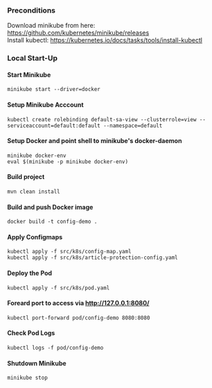 ### Preconditions
Download minikube from here: https://github.com/kubernetes/minikube/releases   
Install kubectl: https://kubernetes.io/docs/tasks/tools/install-kubectl

### Local Start-Up
#### Start Minikube
```
minikube start --driver=docker
```

#### Setup Minikube Acccount
```
kubectl create rolebinding default-sa-view --clusterrole=view --serviceaccount=default:default --namespace=default
```  

#### Setup Docker and point shell to minikube's docker-daemon
```
minikube docker-env
eval $(minikube -p minikube docker-env)
```

#### Build project
```
mvn clean install
```

#### Build and push Docker image
```
docker build -t config-demo .
```

#### Apply Configmaps
```
kubectl apply -f src/k8s/config-map.yaml
kubectl apply -f src/k8s/article-protection-config.yaml
```

#### Deploy the Pod
```
kubectl apply -f src/k8s/pod.yaml
```

#### Foreard port to access via http://127.0.0.1:8080/
```
kubectl port-forward pod/config-demo 8080:8080
```

#### Check Pod Logs
```
kubectl logs -f pod/config-demo
```

#### Shutdown Minikube
```
minikube stop
```